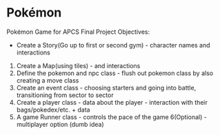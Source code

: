 # Pokémon
Pokémon Game for APCS Final Project
Objectives:
- Create a Story(Go up to first or second gym) - character names and interactions
1. Create a Map(using tiles) - and interactions
2. Define the pokemon and npc class - flush out pokemon class by also creating a move class
3. Create an event class - choosing starters and going into battle, transitioning from sector to sector
4. Create a player class - data about the player - interaction with their bags/pokedex/etc. + data
5. A game Runner class - controls the pace of the game
6(Optional) - multiplayer option (dumb idea)
